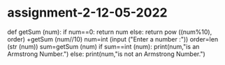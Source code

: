 # assignment-2-12-05-2022
def  getSum (num):
    if num==0:
        return num
    else:
        return pow ((num%10), order) +getSum (num//10)
num=int (input ("Enter a number :"))
order=len (str (num))
sum=getSum (num)
if sum==int (num):
    print(num,"is an Armstrong Number.")
else:
    print(num,"is not an Armstrong Number.")
